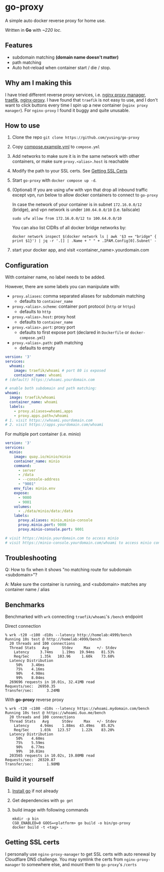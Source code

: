 # go-proxy

A simple auto docker reverse proxy for home use.

Written in **Go** with *~220 loc*.

## Features

- subdomain matching **(domain name doesn't matter)**
- path matching
- Auto hot-reload when container start / die / stop.

## Why am I making this

I have tried different reverse proxy services, i.e. [nginx proxy manager](https://nginxproxymanager.com/), [traefik](https://github.com/traefik/traefik), [nginx-proxy](https://github.com/nginx-proxy/nginx-proxy). I have found that `traefik` is not easy to use, and I don't want to click buttons every time I spin up a new container (`nginx proxy manager`). For `nginx-proxy` I found it buggy and quite unusable.

## How to use

1. Clone the repo `git clone https://github.com/yusing/go-proxy`

2. Copy [compose.example.yml](compose.example.yml) to `compose.yml`

3. Add networks to make sure it is in the same network with other containers, or make sure `proxy.<alias>.host` is reachable

4. Modify the path to your SSL certs. See [Getting SSL Certs](#getting-ssl-certs)

5. Start `go-proxy` with `docker compose up -d`.

6. (Optional) If you are using ufw with vpn that drop all inbound traffic except vpn, run below to allow docker containers to connect to `go-proxy`

    In case the network of your container is in subnet `172.16.0.0/12` (bridge),
    and vpn network is under `100.64.0.0/10` (i.e. tailscale)

    `sudo ufw allow from 172.16.0.0/12 to 100.64.0.0/10`

    You can also list CIDRs of all docker bridge networks by:

    `docker network inspect $(docker network ls | awk '$3 == "bridge" { print $1}') | jq -r '.[] | .Name + " " + .IPAM.Config[0].Subnet' -`

7. start your docker app, and visit <container_name>.yourdomain.com

## Configuration

With container name, no label needs to be added.

However, there are some labels you can manipulate with:

- `proxy.aliases`: comma separated aliases for subdomain matching
  - defaults to `container_name`
- `proxy.<alias>.scheme`: container port protocol (`http` or `https`)
  - defaults to `http`
- `proxy.<alias>.host`: proxy host
  - defaults to `container_name`
- `proxy.<alias>.port`: proxy port
  - defaults to first expose port (declared in `Dockerfile` or `docker-compose.yml`)
- `proxy.<alias>.path`: path matching
  - defaults to empty

```yaml
version: '3'
services:
  whoami:
    image: traefik/whoami # port 80 is exposed
    container_name: whoami
# (default) https://whoami.yourdomain.com

# enable both subdomain and path matching:
whoami:
  image: traefik/whoami
  container_name: whoami
  labels:
    - proxy.aliases=whoami,apps
    - proxy.apps.path=/whoami
# 1. visit https://whoami.yourdomain.com
# 2. visit https://apps.yourdomain.com/whoami
```

For multiple port container (i.e. minio)

```yaml
version: '3'
services:
  minio:
    image: quay.io/minio/minio
    container_name: minio
    command:
      - server
      - /data
      - --console-address
      - "9001"
    env_file: minio.env
    expose:
      - 9000
      - 9001
    volumes:
      - ./data/minio/data:/data
    labels:
      proxy.aliases: minio,minio-console
      proxy.minio.port: 9000
      proxy.minio-console.port: 9001

# visit https://minio.yourdomain.com to access minio
# visit https://minio-console.yourdomain.com/whoami to access minio console
```

## Troubleshooting

Q: How to fix when it shows "no matching route for subdomain \<subdomain>"?

A: Make sure the container is running, and \<subdomain> matches any container name / alias

## Benchmarks

Benchmarked with `wrk` connecting `traefik/whoami`'s `/bench` endpoint

Direct connection

```shell
% wrk -t20 -c100 -d10s --latency http://homelab:4999/bench
Running 10s test @ http://homelab:4999/bench
  20 threads and 100 connections
  Thread Stats   Avg      Stdev     Max   +/- Stdev
    Latency     3.74ms    1.19ms  19.94ms   81.53%
    Req/Sec     1.35k   103.96     1.60k    73.60%
  Latency Distribution
     50%    3.46ms
     75%    4.16ms
     90%    4.98ms
     99%    8.04ms
  269696 requests in 10.01s, 32.41MB read
Requests/sec:  26950.35
Transfer/sec:      3.24MB
```

With **go-proxy** reverse proxy

```shell
% wrk -t20 -c100 -d10s --latency https://whoami.mydomain.com/bench
Running 10s test @ https://whoami.6uo.me/bench
  20 threads and 100 connections
  Thread Stats   Avg      Stdev     Max   +/- Stdev
    Latency     4.94ms    1.88ms  43.49ms   85.82%
    Req/Sec     1.03k   123.57     1.22k    83.20%
  Latency Distribution
     50%    4.60ms
     75%    5.59ms
     90%    6.77ms
     99%   10.81ms
  203565 requests in 10.02s, 19.80MB read
Requests/sec:  20320.87
Transfer/sec:      1.98MB
```

## Build it yourself

1. [Install go](https://go.dev/doc/install) if not already

2. Get dependencies with `go get`

3. build image with following commands

    ```shell
    mkdir -p bin
    CGO_ENABLED=0 GOOS=<platform> go build -o bin/go-proxy
    docker build -t <tag> .
    ```

## Getting SSL certs

I personally use `nginx-proxy-manager` to get SSL certs with auto renewal by Cloudflare DNS challenge. You may symlink the certs from `nginx-proxy-manager` to somewhere else, and mount them to `go-proxy`'s `/certs`
